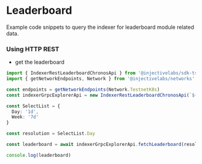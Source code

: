 # Leaderboard

Example code snippets to query the indexer for leaderboard module related data.

### Using HTTP REST

* get the leaderboard

```ts
import { IndexerRestLeaderboardChronosApi } from '@injectivelabs/sdk-ts'
import { getNetworkEndpoints, Network } from '@injectivelabs/networks'

const endpoints = getNetworkEndpoints(Network.TestnetK8s)
const indexerGrpcExplorerApi = new IndexerRestLeaderboardChronosApi(`${endpoints.chronos}/api/chronos/v1/leaderboard`)

const SelectList = {
  Day: '1d',
  Week: '7d'
}

const resolution = SelectList.Day

const leaderboard = await indexerGrpcExplorerApi.fetchLeaderboard(resolution)

console.log(leaderboard)
```
